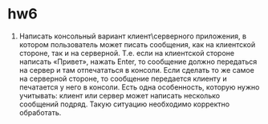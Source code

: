 # hw6
1. Написать консольный вариант клиент\серверного приложения, в котором пользователь может писать сообщения, как на клиентской стороне, 
так и на серверной. 
Т.е. если на клиентской стороне написать «Привет», нажать Enter, то сообщение должно передаться на сервер и там отпечататься в консоли. 
Если сделать то же самое на серверной стороне, то сообщение передается клиенту и печатается у него в консоли. 
Есть одна особенность, которую нужно учитывать: клиент или сервер может написать несколько сообщений подряд. 
Такую ситуацию необходимо корректно обработать.
